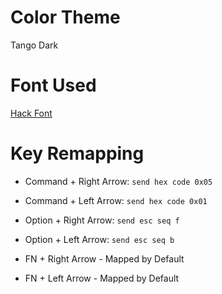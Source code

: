 # Color Theme

Tango Dark

# Font Used

[Hack Font](https://sourcefoundry.org/hack/)

# Key Remapping

- Command + Right Arrow: `send hex code 0x05`
- Command + Left Arrow: `send hex code 0x01`
- Option + Right Arrow: `send esc seq f`
- Option + Left Arrow: `send esc seq b`

- FN + Right Arrow - Mapped by Default
- FN + Left Arrow - Mapped by Default
